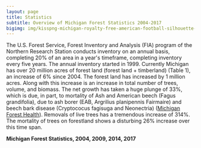 ```yaml
---
layout: page
title: Statistics
subtitle: Overview of Michigan Forest Statistics 2004-2017
bigimg: img/kisspng-michigan-royalty-free-american-football-silhouette-5b3d1e1694b871.9695026015307320546092.png
---
```


<script src="https://jkcrosby3.github.io/MichiganForest/assets/statisticscharts.js"></script>	

The U.S. Forest Service, Forest Inventory and Analysis (FIA) program of the Northern Research Station conducts inventory on an annual basis, completing 20% of an area in a year's timeframe, completing inventory every five years. The annual inventory started in 1999.
Currently Michigan has over 20 million acres of forest land (forest land + timberland) (Table 1), an increase of 6% since 2004. The forest land has increased by 1 million acres. Along with this increase is an increase in total number of trees, volume, and biomass. The net growth has taken a huge plunge of 33%, which is due, in part, to mortality of Ash and American beech (Fagus grandifolia), due to ash borer (EAB, Argrilius planipennis Fairmaire) and beech bark disease (Cryptococus fagisuga and Neonectria) ([Michigan Forest Health](https://www.fs.fed.us/foresthealth/docs/fhh/MI_FHH_2008.pdf)). Removals of live trees has a tremendous increase of 314%. The mortality of trees on forestland shows a disturbing 26% increase over this time span.

**Michigan Forest Statistics, 2004, 2009, 2014, 2017**

<div id="michstats_div"
						style="width:800px;" ></div>


